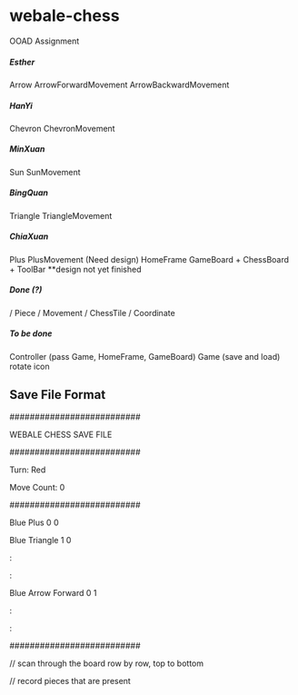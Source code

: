 # webale-chess

OOAD Assignment

<h5>
    Esther
</h5>

Arrow
ArrowForwardMovement
ArrowBackwardMovement

<h5>
	HanYi    
</h5>

Chevron
ChevronMovement

<h5>	
    MinXuan
</h5>

Sun
SunMovement

<h5>
    BingQuan
</h5>

Triangle
TriangleMovement

<h5>
    ChiaXuan
</h5>

Plus
PlusMovement
(Need design)
HomeFrame
GameBoard + ChessBoard + ToolBar
**design not yet finished

<h5>
    Done (?)
</h5>

/ Piece
/ Movement
/ ChessTile
/ Coordinate

<h5>
    To be done
</h5>
Controller (pass Game, HomeFrame, GameBoard)
Game (save and load)
rotate icon



<h2>
    Save File Format
</h2>

##########################

  WEBALE CHESS SAVE FILE

##########################

Turn: Red

Move Count: 0

##########################

Blue Plus 0 0

Blue Triangle 1 0

:

:

Blue Arrow Forward 0 1

:

:

##########################

// scan through the board row by row, top to bottom

// record pieces that are present